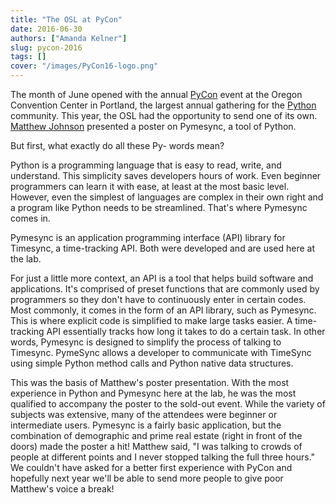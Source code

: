 ```yaml
---
title: "The OSL at PyCon"
date: 2016-06-30
authors: ["Amanda Kelner"]
slug: pycon-2016
tags: []
cover: "/images/PyCon16-logo.png"
---
```


The month of June opened with the annual [PyCon](https://us.pycon.org/2016/) event at the Oregon Convention Center in
Portland, the largest annual gathering for the [Python](https://www.python.org) community. This year, the OSL had the
opportunity to send one of its own. [Matthew Johnson](http://blogs.oregonstate.edu/eecsnews/2015/11/10/) presented a
poster on Pymesync, a tool of Python.

But first, what exactly do all these Py- words mean?

Python is a programming language that is easy to read, write, and understand. This simplicity saves developers hours of
work. Even beginner programmers can learn it with ease, at least at the most basic level. However, even the simplest of
languages are complex in their own right and a program like Python needs to be streamlined. That's where Pymesync comes
in.

Pymesync is an application programming interface (API) library for Timesync, a time-tracking API. Both were developed
and are used here at the lab.

For just a little more context, an API is a tool that helps build software and applications. It's comprised of preset
functions that are commonly used by programmers so they don't have to continuously enter in certain codes. Most
commonly, it comes in the form of an API library, such as Pymesync. This is where explicit code is simplified to make
large tasks easier. A time-tracking API essentially tracks how long it takes to do a certain task. In other words,
Pymesync is designed to simplify the process of talking to Timesync. PymeSync allows a developer to communicate with
TimeSync using simple Python method calls and Python native data structures.

This was the basis of Matthew's poster presentation. With the most experience in Python and Pymesync here at the lab, he
was the most qualified to accompany the poster to the sold-out event. While the variety of subjects was extensive, many
of the attendees were beginner or intermediate users. Pymesync is a fairly basic application, but the combination of
demographic and prime real estate (right in front of the doors) made the poster a hit! Matthew said, "I was talking to
crowds of people at different points and I never stopped talking the full three hours." We couldn't have asked for a
better first experience with PyCon and hopefully next year we'll be able to send more people to give poor Matthew's
voice a break!
